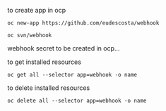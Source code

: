 
to create app in ocp

``` oc new-app https://github.com/eudescosta/webhook ```

``` oc svn/webhook ```

webhook secret to be created in ocp...

to get installed resources

``` oc get all --selector app=webhook -o name ```

to delete installed resources

``` oc delete all --selector app=webhook -o name ```
